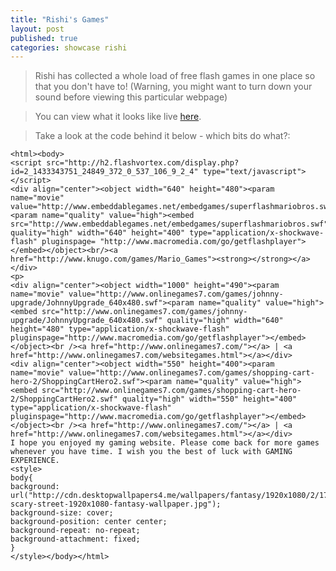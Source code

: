 ```yaml
---
title: "Rishi's Games"
layout: post
published: true
categories: showcase rishi
---
```


> Rishi has collected a whole load of free flash games in one place so that you don't have to! (Warning, you might want to turn down your sound before viewing this particular webpage)

> You can view what it looks like live [here](/files/showcase/Rishi/rishigames.html).

> Take a look at the code behind it below - which bits do what?:

    <html><body>
    <script src="http://h2.flashvortex.com/display.php?id=2_1433343751_24849_372_0_537_106_9_2_4" type="text/javascript"></script>
    <div align="center"><object width="640" height="480"><param name="movie" value="http://www.embeddablegames.net/embedgames/superflashmariobros.swf"><param name="quality" value="high"><embed src="http://www.embeddablegames.net/embedgames/superflashmariobros.swf" quality="high" width="640" height="400" type="application/x-shockwave-flash" pluginspage= "http://www.macromedia.com/go/getflashplayer"></embed></object><br/><a href="http://www.knugo.com/games/Mario_Games"><strong></strong></a></div>
    <p>
    <div align="center"><object width="1000" height="490"><param name="movie" value="http://www.onlinegames7.com/games/johnny-upgrade/JohnnyUpgrade_640x480.swf"><param name="quality" value="high"><embed src="http://www.onlinegames7.com/games/johnny-upgrade/JohnnyUpgrade_640x480.swf" quality="high" width="640" height="480" type="application/x-shockwave-flash" pluginspage="http://www.macromedia.com/go/getflashplayer"></embed></object><br /><a href="http://www.onlinegames7.com/"></a> | <a href="http://www.onlinegames7.com/websitegames.html"></a></div>
    <div align="center"><object width="550" height="400"><param name="movie" value="http://www.onlinegames7.com/games/shopping-cart-hero-2/ShoppingCartHero2.swf"><param name="quality" value="high"><embed src="http://www.onlinegames7.com/games/shopping-cart-hero-2/ShoppingCartHero2.swf" quality="high" width="550" height="400" type="application/x-shockwave-flash" pluginspage="http://www.macromedia.com/go/getflashplayer"></embed></object><br /><a href="http://www.onlinegames7.com/"></a> | <a href="http://www.onlinegames7.com/websitegames.html"></a></div>
    I hope you enjoyed my gaming website. Please come back for more games whenever you have time. I wish you the best of luck with GAMING EXPERIENCE.
    <style>
    body{
    background: url("http://cdn.desktopwallpapers4.me/wallpapers/fantasy/1920x1080/2/17069-scary-street-1920x1080-fantasy-wallpaper.jpg");
    background-size: cover;
    background-position: center center;
    background-repeat: no-repeat;
    background-attachment: fixed;
    }
    </style></body></html>